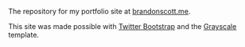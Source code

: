 The repository for my portfolio site at [brandonscott.me](http://brandonscott.me).

This site was made possible with [Twitter Bootstrap](http://getbootstrap.com/) and the [Grayscale](http://startbootstrap.com/template-overviews/grayscale/) template.


